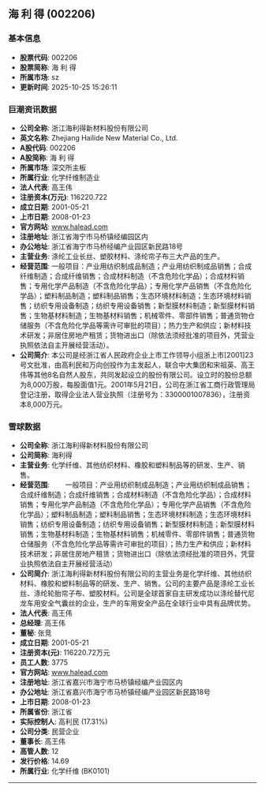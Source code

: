 ## 海 利 得 (002206)

### 基本信息

- **股票代码**: 002206
- **股票简称**: 海 利 得
- **所属市场**: sz
- **更新时间**: 2025-10-25 15:26:11

### 巨潮资讯数据

- **公司全称**: 浙江海利得新材料股份有限公司
- **英文名称**: Zhejiang Hailide New Material Co., Ltd.
- **A股代码**: 002206
- **A股简称**: 海 利 得
- **所属市场**: 深交所主板
- **所属行业**: 化学纤维制造业
- **法人代表**: 高王伟
- **注册资本(万元)**: 116220.722
- **成立日期**: 2001-05-21
- **上市日期**: 2008-01-23
- **官方网站**: www.halead.com
- **注册地址**: 浙江省海宁市马桥镇经编园区内
- **办公地址**: 浙江省海宁市马桥经编产业园区新民路18号
- **主营业务**: 涤纶工业长丝、塑胶材料、涤纶帘子布三大产品的生产。
- **经营范围**: 一般项目：产业用纺织制成品制造；产业用纺织制成品销售；合成纤维制造；合成纤维销售；合成材料制造（不含危险化学品）；合成材料销售；专用化学产品制造（不含危险化学品）；专用化学产品销售（不含危险化学品）；塑料制品制造；塑料制品销售；生态环境材料制造；生态环境材料销售；纺织专用设备制造；纺织专用设备销售；新型膜材料制造；新型膜材料销售；生物基材料制造；生物基材料销售；机械零件、零部件销售；普通货物仓储服务（不含危险化学品等需许可审批的项目）；热力生产和供应；新材料技术研发；非居住房地产租赁；货物进出口（除依法须经批准的项目外，凭营业执照依法自主开展经营活动）。
- **公司简介**: 本公司是经浙江省人民政府企业上市工作领导小组浙上市[2001]23号文批准，由高利民和万向创投作为主发起人，联合中大集团和宋祖英、高王伟等其他8名自然人股东，共同发起设立的股份有限公司。设立时的股份总额为8,000万股，每股面值1元。2001年5月21日，公司在浙江省工商行政管理局登记注册，取得企业法人营业执照（注册号为：3300001007836），注册资本8,000万元。

### 雪球数据

- **公司全称**: 浙江海利得新材料股份有限公司
- **公司简称**: 海利得
- **主营业务**: 化学纤维、其他纺织材料、橡胶和塑料制品等的研发、生产、销售。
- **经营范围**: 　　一般项目：产业用纺织制成品制造；产业用纺织制成品销售；合成纤维制造；合成纤维销售；合成材料制造（不含危险化学品）；合成材料销售；专用化学产品制造（不含危险化学品）；专用化学产品销售（不含危险化学品）；塑料制品制造；塑料制品销售；生态环境材料制造；生态环境材料销售；纺织专用设备制造；纺织专用设备销售；新型膜材料制造；新型膜材料销售；生物基材料制造；生物基材料销售；机械零件、零部件销售；普通货物仓储服务（不含危险化学品等需许可审批的项目）；热力生产和供应；新材料技术研发；非居住房地产租赁；货物进出口（除依法须经批准的项目外，凭营业执照依法自主开展经营活动）
- **公司简介**: 浙江海利得新材料股份有限公司的主营业务是化学纤维、其他纺织材料、橡胶和塑料制品等的研发、生产、销售。公司的主要产品是涤纶工业长丝、涤纶轮胎帘子布、塑胶材料。公司是全球首家自主研发成功以涤纶替代尼龙车用安全气囊丝的企业，生产的车用安全产品在全球行业中具有品牌优势。
- **法人代表**: 高王伟
- **总经理**: 高王伟
- **董秘**: 张竞
- **成立日期**: 2001-05-21
- **注册资本(元)**: 116220.72万元
- **员工人数**: 3775
- **官方网站**: www.halead.com
- **注册地址**: 浙江省嘉兴市海宁市马桥镇经编产业园区内
- **办公地址**: 浙江省嘉兴市海宁市马桥镇经编产业园区新民路18号
- **上市日期**: 2008-01-23
- **所属省份**: 浙江省
- **实际控制人**: 高利民 (17.31%)
- **公司分类**: 民营企业
- **董事长**: 高王伟
- **高管人数**: 12
- **发行价格**: 14.69
- **所属行业**: 化学纤维 (BK0101)

---